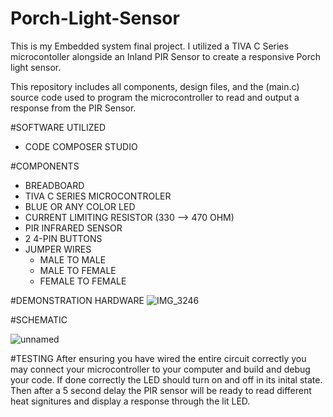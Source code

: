 # Porch-Light-Sensor
This is my Embedded system final project. I utilized a TIVA C Series microcontoller alongside an Inland PIR Sensor to create a responsive Porch light sensor. 

This repository includes all components, design files, and the (main.c) source code used to program the microcontroller to read and output a response from the PIR Sensor. 



#SOFTWARE UTILIZED
- CODE COMPOSER STUDIO 


#COMPONENTS
- BREADBOARD
- TIVA C SERIES MICROCONTROLER
- BLUE OR ANY COLOR LED
- CURRENT LIMITING RESISTOR (330 --> 470 OHM)
- PIR INFRARED SENSOR
- 2 4-PIN BUTTONS
- JUMPER WIRES
     - MALE TO MALE
     - MALE TO FEMALE
     - FEMALE TO FEMALE
 


#DEMONSTRATION HARDWARE
![IMG_3246](https://github.com/jfrancisjr21/Porch-Light-Sensor/assets/124747155/c6bcb296-ff91-406a-8f4c-671779a3d07c)



#SCHEMATIC

![unnamed](https://github.com/jfrancisjr21/Porch-Light-Sensor/assets/124747155/1648e3ea-4cf1-4ef7-89d6-e54327e39b34)




#TESTING 
After ensuring you have wired the entire circuit correctly you may connect your microcontroller to your computer and build and debug your code. If done correctly the LED should turn on and off in its inital state. Then after a 5 second delay the PIR sensor will be ready to read different heat signitures and display a response through the lit LED.  
